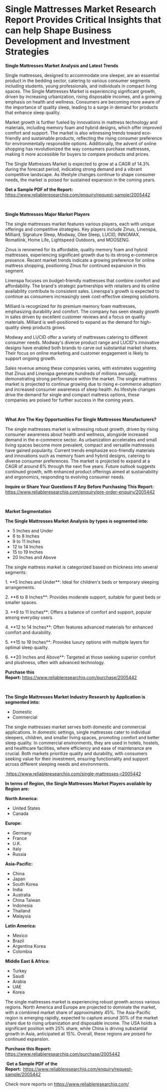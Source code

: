 <p><h1>Single Mattresses Market Research Report Provides Critical Insights that can help Shape Business Development and Investment Strategies</h1></p><p><strong>Single Mattresses Market Analysis and Latest Trends</strong></p>
<p><p>Single mattresses, designed to accommodate one sleeper, are an essential product in the bedding sector, catering to various consumer segments including students, young professionals, and individuals in compact living spaces. The Single Mattresses Market is experiencing significant growth, driven by increasing urbanization, rising disposable incomes, and a growing emphasis on health and wellness. Consumers are becoming more aware of the importance of quality sleep, leading to a surge in demand for products that enhance sleep quality.</p><p>Market growth is further fueled by innovations in mattress technology and materials, including memory foam and hybrid designs, which offer improved comfort and support. The market is also witnessing trends toward eco-friendly and sustainable products, reflecting the rising consumer preference for environmentally responsible options. Additionally, the advent of online shopping has revolutionized the way consumers purchase mattresses, making it more accessible for buyers to compare products and prices.</p><p>The Single Mattresses Market is expected to grow at a CAGR of 14.3% during the forecast period, indicating strong demand and a vibrant competitive landscape. As lifestyle changes continue to shape consumer needs, the market is poised for sustained expansion in the coming years.</p></p>
<p><strong>Get a Sample PDF of the Report:&nbsp;</strong> <a href="https://www.reliableresearchiq.com/enquiry/request-sample/2005442?utm_campaign=3073&utm_medium=2&utm_source=Github&utm_content=ia&utm_term=05042025&utm_id=single-mattresses">https://www.reliableresearchiq.com/enquiry/request-sample/2005442</a></p>
<p>&nbsp;</p>
<p><strong>Single Mattresses Major Market Players</strong></p>
<p><p>The single mattresses market features various players, each with unique offerings and competitive strategies. Key players include Zinus, Linenspa, Milliard, Signature Sleep, Modway, Olee Sleep, LUCID, INNOMAX, Romatlink, Home Life, Lightspeed Outdoors, and MOOSENG.</p><p>Zinus is renowned for its affordable, quality memory foam and hybrid mattresses, experiencing significant growth due to its strong e-commerce presence. Recent market trends indicate a growing preference for online mattress shopping, positioning Zinus for continued expansion in this segment.</p><p>Linenspa focuses on budget-friendly mattresses that combine comfort and affordability. The brand's strategic partnerships with retailers and its online availability contribute to consistent sales. Linenspa's growth is expected to continue as consumers increasingly seek cost-effective sleeping solutions.</p><p>Milliard is recognized for its premium memory foam mattresses, emphasizing durability and comfort. The company has seen steady growth in sales driven by excellent customer reviews and a focus on quality materials. Milliard is well-positioned to expand as the demand for high-quality sleep products grows.</p><p>Modway and LUCID offer a variety of mattresses catering to different consumer needs. Modway's diverse product range and LUCID's innovative designs have enabled both brands to carve out substantial market shares. Their focus on online marketing and customer engagement is likely to support ongoing growth.</p><p>Sales revenue among these companies varies, with estimates suggesting that Zinus and Linenspa generate hundreds of millions annually, demonstrating strong performance within the market. The single mattress market is projected to continue growing due to rising e-commerce adoption and increased consumer awareness of sleep health. As lifestyle changes drive the demand for single and compact mattress options, these companies are poised for further success in the coming years.</p></p>
<p>&nbsp;</p>
<p><strong>What Are The Key Opportunities For Single Mattresses Manufacturers?</strong></p>
<p><p>The single mattresses market is witnessing robust growth, driven by rising consumer awareness about health and wellness, alongside increased demand in the e-commerce sector. As urbanization accelerates and small living spaces become more prevalent, compact and versatile mattresses have gained popularity. Current trends emphasize eco-friendly materials and innovations such as memory foam and hybrid designs, catering to diverse consumer preferences. The market is projected to expand at a CAGR of around 6% through the next five years. Future outlook suggests continued growth, with enhanced product offerings aimed at sustainability and ergonomics, responding to evolving consumer needs.</p></p>
<p><strong>Inquire or Share Your Questions If Any Before Purchasing This Report:</strong> <a href="https://www.reliableresearchiq.com/enquiry/pre-order-enquiry/2005442?utm_campaign=3073&utm_medium=2&utm_source=Github&utm_content=ia&utm_term=05042025&utm_id=single-mattresses">https://www.reliableresearchiq.com/enquiry/pre-order-enquiry/2005442</a></p>
<p>&nbsp;</p>
<p><strong>Market Segmentation</strong></p>
<p><strong>The Single Mattresses Market Analysis by types is segmented into:</strong></p>
<p><ul><li>5 Inches and Under</li><li>6 to 8 Inches</li><li>9 to 11 Inches</li><li>12 to 14 Inches</li><li>15 to 19 Inches</li><li>20 Inches and Above</li></ul></p>
<p><p>The single mattress market is categorized based on thickness into several segments: </p><p>1. **5 Inches and Under**: Ideal for children's beds or temporary sleeping arrangements. </p><p>2. **6 to 8 Inches**: Provides moderate support, suitable for guest beds or smaller spaces.</p><p>3. **9 to 11 Inches**: Offers a balance of comfort and support, popular among everyday users.</p><p>4. **12 to 14 Inches**: Often features advanced materials for enhanced comfort and durability.</p><p>5. **15 to 19 Inches**: Provides luxury options with multiple layers for optimal sleep quality.</p><p>6. **20 Inches and Above**: Targeted at those seeking superior comfort and plushness, often with advanced technology.</p></p>
<p><strong>Purchase this Report:&nbsp;</strong><a href="https://www.reliableresearchiq.com/purchase/2005442?utm_campaign=3073&utm_medium=2&utm_source=Github&utm_content=ia&utm_term=05042025&utm_id=single-mattresses">https://www.reliableresearchiq.com/purchase/2005442</a></p>
<p>&nbsp;</p>
<p><strong>The Single Mattresses Market Industry Research by Application is segmented into:</strong></p>
<p><ul><li>Domestic</li><li>Commercial</li></ul></p>
<p><p>The single mattresses market serves both domestic and commercial applications. In domestic settings, single mattresses cater to individual sleepers, children, and smaller living spaces, promoting comfort and better sleep quality. In commercial environments, they are used in hotels, hostels, and healthcare facilities, where efficiency and ease of maintenance are crucial. Both markets prioritize quality and durability, with consumers seeking value for their investment, ensuring functionality and support across different sleeping needs and environments.</p></p>
<p><a href="https://www.reliableresearchiq.com/single-mattresses-r2005442?utm_campaign=3073&utm_medium=2&utm_source=Github&utm_content=ia&utm_term=05042025&utm_id=single-mattresses">&nbsp;https://www.reliableresearchiq.com/single-mattresses-r2005442</a></p>
<p><strong>In terms of Region, the Single Mattresses Market Players available by Region are:</strong></p>
<p>
    <p> <strong> North America: </strong>
        <ul>
            <li>United States</li>
            <li>Canada</li>
        </ul>
        </p> 
    <p> <strong> Europe: </strong>
        <ul>
            <li>Germany</li>
            <li>France</li>
            <li>U.K.</li>
            <li>Italy</li>
            <li>Russia</li>
        </ul>
        </p> 
    <p> <strong> Asia-Pacific: </strong>
        <ul>
            <li>China</li>
            <li>Japan</li>
            <li>South Korea</li>
            <li>India</li>
            <li>Australia</li>
            <li>China Taiwan</li>
            <li>Indonesia</li>
            <li>Thailand</li>
            <li>Malaysia</li>
        </ul>
        </p> 
    <p> <strong> Latin America: </strong>
        <ul>
            <li>Mexico</li>
            <li>Brazil</li>
            <li>Argentina Korea</li>
            <li>Colombia</li>
        </ul>
        </p> 
    <p> <strong> Middle East & Africa: </strong>
        <ul>
            <li>Turkey</li>
            <li>Saudi</li>
            <li>Arabia</li>
            <li>UAE</li>
            <li>Korea</li>
        </ul>
    </p>
    </p>
<p><p>The single mattresses market is experiencing robust growth across various regions. North America and Europe are projected to dominate the market, with a combined market share of approximately 45%. The Asia-Pacific region is emerging rapidly, expected to capture around 30% of the market share due to rising urbanization and disposable income. The USA holds a significant position with 25% share, while China is driving substantial growth in Asia, anticipated at 15%. Overall, these regions are poised for continued expansion.</p></p>
<p><strong>Purchase this Report: </strong><a href="https://www.reliableresearchiq.com/purchase/2005442?utm_campaign=3073&utm_medium=2&utm_source=Github&utm_content=ia&utm_term=05042025&utm_id=single-mattresses">https://www.reliableresearchiq.com/purchase/2005442</a></p>
<p>&nbsp;<strong>Get a Sample PDF of the Report:&nbsp;&nbsp;</strong><a href="https://www.reliableresearchiq.com/enquiry/request-sample/2005442?utm_campaign=3073&utm_medium=2&utm_source=Github&utm_content=ia&utm_term=05042025&utm_id=single-mattresses">https://www.reliableresearchiq.com/enquiry/request-sample/2005442</a></p>
<p><strong></strong></p>
<p>Check more reports on <a href="https://www.reliableresearchiq.com/?utm_campaign=3073&utm_medium=2&utm_source=Github&utm_content=ia&utm_term=05042025&utm_id=single-mattresses">https://www.reliableresearchiq.com/</a></p>